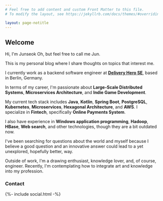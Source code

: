 ```yaml
---
# Feel free to add content and custom Front Matter to this file.
# To modify the layout, see https://jekyllrb.com/docs/themes/#overriding-theme-defaults

layout: page-notitle
---
```

Welcome
---

Hi, I'm Junseok Oh, but feel free to call me Jun.

This is my personal blog where I share thoughts on topics that interest me.

I currently work as a backend software engineer at **[Delivery Hero SE][DHSE]**, based in Berlin, Germany.

In terms of my career, I'm passionate about **Large-Scale Distributed Systems**, **Microservices Architecture**, and **Indie Game Development**.

My current tech stack includes **Java**, **Kotlin**, **Spring Boot**, **PostgreSQL**, **Kubernetes**, **Microservices**, **Hexagonal Architecture**, and **AWS**. I specialize in **Fintech**, specifically **Online Payments System**.

I also have experience in **Windows application programming**, **Hadoop**, **HBase**, **Web search**, and other technologies, though they are a bit outdated now.

I've been searching for questions about the world and myself because I believe a good question and an innovative answer could lead to a yet unexplored, hopefully better, way.

Outside of work, I'm a drawing enthusiast, knowledge lover, and, of course, engineer. Recently, I'm contemplating how to integrate art and knowledge into my profession.

### Contact
<div class="wrapper">
    {%- include social.html -%}
</div>

[DHSE]: https://www.deliveryhero.com
